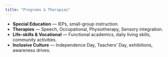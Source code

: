 ```yaml
---
title: "Programs & Therapies"
---
```


- **Special Education** — IEPs, small-group instruction.
- **Therapies** — Speech, Occupational, Physiotherapy, Sensory integration.
- **Life-skills & Vocational** — Functional academics, daily living skills, community activities.
- **Inclusive Culture** — Independence Day, Teachers’ Day, exhibitions, awareness drives.
